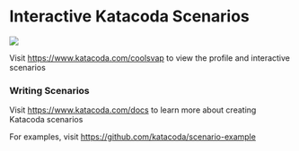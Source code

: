 # Interactive Katacoda Scenarios

[![](http://shields.katacoda.com/katacoda/coolsvap/count.svg)](https://www.katacoda.com/coolsvap "Get your profile on Katacoda.com")

Visit https://www.katacoda.com/coolsvap to view the profile and interactive scenarios

### Writing Scenarios
Visit https://www.katacoda.com/docs to learn more about creating Katacoda scenarios

For examples, visit https://github.com/katacoda/scenario-example
